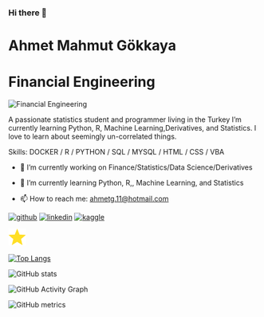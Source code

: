 ### Hi there 👋

# Ahmet Mahmut Gökkaya

# Financial Engineering

![Financial Engineering](https://rare-gallery.com/resol/1600x900/573486-the-matrix-code.jpg)

A passionate statistics student and programmer living in the Turkey
I’m currently learning Python, R, Machine Learning,Derivatives, and Statistics. I love to learn about seemingly un-correlated things.

Skills: DOCKER / R / PYTHON / SQL / MYSQL  / HTML / CSS / VBA 

- 🔭 I’m currently working on Finance/Statistics/Data Science/Derivatives 

- 🌱 I’m currently learning Python, R,, Machine Learning, and Statistics 

- 📫 How to reach me: ahmetg.11@hotmail.com 


[<img src='https://cdn.jsdelivr.net/npm/simple-icons@3.0.1/icons/github.svg' alt='github' height='40'>](https://github.com/gokkayahmet)  [<img src='[https://cdn.jsdelivr.net/npm/simple-icons@3.0.1/icons/linkedin.svg](https://www.pngfind.com/pngs/m/36-369191_blue-linkedin-linkedin-logo-linkedin-icon-webflow-icon.png)' alt='linkedin' height='40'>](https://www.linkedin.com/in/https://www.linkedin.com/in/gokkayahmet//)  [<img src='https://cdn.jsdelivr.net/npm/simple-icons@3.0.1/icons/kaggle.svg' alt='kaggle' height='40'>](https://www.kaggle.com/ahmetgokkaya)  

<a href='https://stars.github.com/'><img src='https://raw.githubusercontent.com/acervenky/animated-github-badges/master/assets/starbadge.gif' width='35' height='35'></a> 

[![Top Langs](https://github-readme-stats.vercel.app/api/top-langs/?username=gokkayahmet)](https://github.com/anuraghazra/github-readme-stats)

![GitHub stats](https://github-readme-stats.vercel.app/api?username=gokkayahmet&show_icons=true)  

![GitHub Activity Graph](https://activity-graph.herokuapp.com/graph?username=gokkayahmet)  

![GitHub metrics](https://metrics.lecoq.io/gokkayahmet)  

